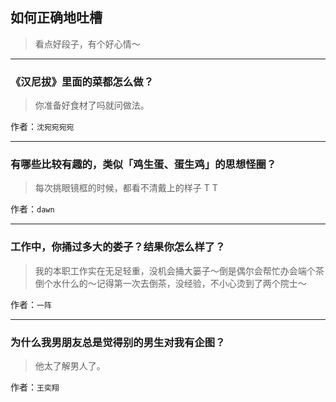 ## 如何正确地吐槽

> 看点好段子，有个好心情～


 
---

### 《汉尼拔》里面的菜都怎么做？

> 你准备好食材了吗就问做法。


作者：`沈宛宛宛宛`

---

### 有哪些比较有趣的，类似「鸡生蛋、蛋生鸡」的思想怪圈？

> 每次挑眼镜框的时候，都看不清戴上的样子 T T


作者：`dawn`

---

### 工作中，你捅过多大的娄子？结果你怎么样了？

> 我的本职工作实在无足轻重，没机会捅大篓子～倒是偶尔会帮忙办会端个茶倒个水什么的～记得第一次去倒茶，没经验，不小心烫到了两个院士～


作者：`一阵`

---

### 为什么我男朋友总是觉得别的男生对我有企图？

> 他太了解男人了。


作者：`王奕翔`